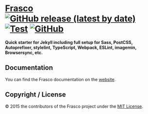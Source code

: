 # [Frasco](https://ixkaito.github.io/frasco/) [![GitHub release (latest by date)](https://img.shields.io/github/v/release/ixkaito/frasco?color=967adc)](https://github.com/ixkaito/frasco/releases) [![Test](https://github.com/ixkaito/frasco/workflows/Test/badge.svg)](https://github.com/ixkaito/frasco/actions?query=workflow%3ATest) [![GitHub](https://img.shields.io/github/license/ixkaito/frasco)](https://github.com/ixkaito/frasco/blob/master/LICENSE)

__Quick starter for Jekyll including full setup for Sass, PostCSS, Autoprefixer, stylelint, TypeScript, Webpack, ESLint, imagemin, Browsersync, etc.__

## Documentation

You can find the Frasco documentation on the [website](https://ixkaito.github.io/frasco/).

## Copyright / License

© 2015 the contributors of the Frasco project under the [MIT License](https://github.com/ixkaito/frasco/blob/master/LICENSE).
